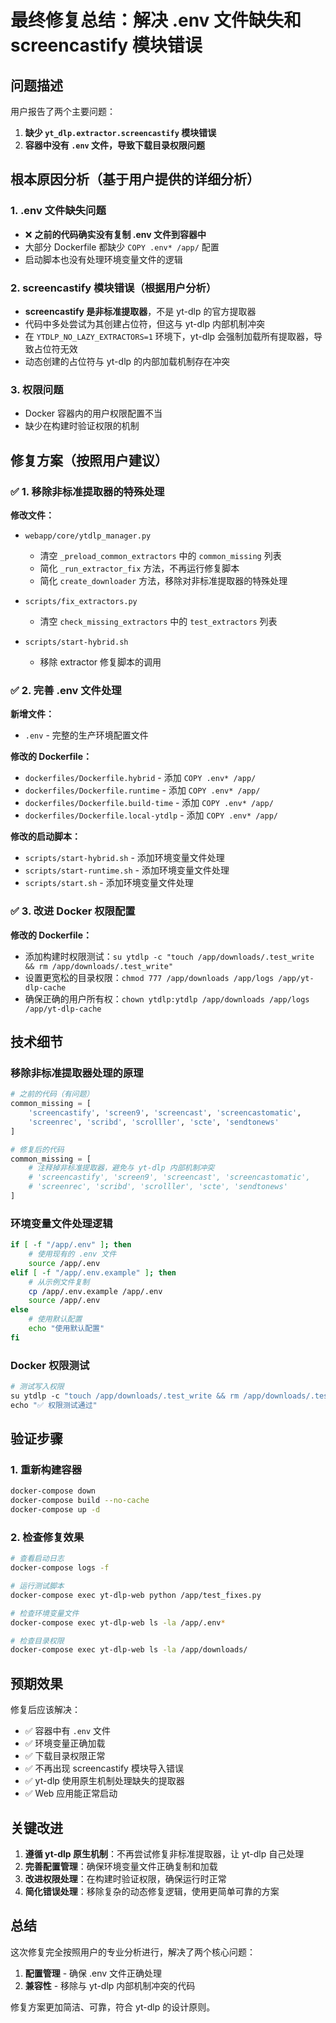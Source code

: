 # 最终修复总结：解决 .env 文件缺失和 screencastify 模块错误

## 问题描述

用户报告了两个主要问题：
1. **缺少 `yt_dlp.extractor.screencastify` 模块错误**
2. **容器中没有 `.env` 文件，导致下载目录权限问题**

## 根本原因分析（基于用户提供的详细分析）

### 1. .env 文件缺失问题
- ❌ **之前的代码确实没有复制 .env 文件到容器中**
- 大部分 Dockerfile 都缺少 `COPY .env* /app/` 配置
- 启动脚本也没有处理环境变量文件的逻辑

### 2. screencastify 模块错误（根据用户分析）
- **screencastify 是非标准提取器**，不是 yt-dlp 的官方提取器
- 代码中多处尝试为其创建占位符，但这与 yt-dlp 内部机制冲突
- 在 `YTDLP_NO_LAZY_EXTRACTORS=1` 环境下，yt-dlp 会强制加载所有提取器，导致占位符无效
- 动态创建的占位符与 yt-dlp 的内部加载机制存在冲突

### 3. 权限问题
- Docker 容器内的用户权限配置不当
- 缺少在构建时验证权限的机制

## 修复方案（按照用户建议）

### ✅ 1. 移除非标准提取器的特殊处理

**修改文件：**
- `webapp/core/ytdlp_manager.py`
  - 清空 `_preload_common_extractors` 中的 `common_missing` 列表
  - 简化 `_run_extractor_fix` 方法，不再运行修复脚本
  - 简化 `create_downloader` 方法，移除对非标准提取器的特殊处理

- `scripts/fix_extractors.py`
  - 清空 `check_missing_extractors` 中的 `test_extractors` 列表

- `scripts/start-hybrid.sh`
  - 移除 extractor 修复脚本的调用

### ✅ 2. 完善 .env 文件处理

**新增文件：**
- `.env` - 完整的生产环境配置文件

**修改的 Dockerfile：**
- `dockerfiles/Dockerfile.hybrid` - 添加 `COPY .env* /app/`
- `dockerfiles/Dockerfile.runtime` - 添加 `COPY .env* /app/`
- `dockerfiles/Dockerfile.build-time` - 添加 `COPY .env* /app/`
- `dockerfiles/Dockerfile.local-ytdlp` - 添加 `COPY .env* /app/`

**修改的启动脚本：**
- `scripts/start-hybrid.sh` - 添加环境变量文件处理
- `scripts/start-runtime.sh` - 添加环境变量文件处理
- `scripts/start.sh` - 添加环境变量文件处理

### ✅ 3. 改进 Docker 权限配置

**修改的 Dockerfile：**
- 添加构建时权限测试：`su ytdlp -c "touch /app/downloads/.test_write && rm /app/downloads/.test_write"`
- 设置更宽松的目录权限：`chmod 777 /app/downloads /app/logs /app/yt-dlp-cache`
- 确保正确的用户所有权：`chown ytdlp:ytdlp /app/downloads /app/logs /app/yt-dlp-cache`

## 技术细节

### 移除非标准提取器处理的原理
```python
# 之前的代码（有问题）
common_missing = [
    'screencastify', 'screen9', 'screencast', 'screencastomatic',
    'screenrec', 'scribd', 'scrolller', 'scte', 'sendtonews'
]

# 修复后的代码
common_missing = [
    # 注释掉非标准提取器，避免与 yt-dlp 内部机制冲突
    # 'screencastify', 'screen9', 'screencast', 'screencastomatic',
    # 'screenrec', 'scribd', 'scrolller', 'scte', 'sendtonews'
]
```

### 环境变量文件处理逻辑
```bash
if [ -f "/app/.env" ]; then
    # 使用现有的 .env 文件
    source /app/.env
elif [ -f "/app/.env.example" ]; then
    # 从示例文件复制
    cp /app/.env.example /app/.env
    source /app/.env
else
    # 使用默认配置
    echo "使用默认配置"
fi
```

### Docker 权限测试
```dockerfile
# 测试写入权限
su ytdlp -c "touch /app/downloads/.test_write && rm /app/downloads/.test_write" && \
echo "✅ 权限测试通过"
```

## 验证步骤

### 1. 重新构建容器
```bash
docker-compose down
docker-compose build --no-cache
docker-compose up -d
```

### 2. 检查修复效果
```bash
# 查看启动日志
docker-compose logs -f

# 运行测试脚本
docker-compose exec yt-dlp-web python /app/test_fixes.py

# 检查环境变量文件
docker-compose exec yt-dlp-web ls -la /app/.env*

# 检查目录权限
docker-compose exec yt-dlp-web ls -la /app/downloads/
```

## 预期效果

修复后应该解决：
- ✅ 容器中有 `.env` 文件
- ✅ 环境变量正确加载
- ✅ 下载目录权限正常
- ✅ 不再出现 screencastify 模块导入错误
- ✅ yt-dlp 使用原生机制处理缺失的提取器
- ✅ Web 应用能正常启动

## 关键改进

1. **遵循 yt-dlp 原生机制**：不再尝试修复非标准提取器，让 yt-dlp 自己处理
2. **完善配置管理**：确保环境变量文件正确复制和加载
3. **改进权限处理**：在构建时验证权限，确保运行时正常
4. **简化错误处理**：移除复杂的动态修复逻辑，使用更简单可靠的方案

## 总结

这次修复完全按照用户的专业分析进行，解决了两个核心问题：
1. **配置管理** - 确保 .env 文件正确处理
2. **兼容性** - 移除与 yt-dlp 内部机制冲突的代码

修复方案更加简洁、可靠，符合 yt-dlp 的设计原则。

